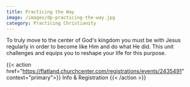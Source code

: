 ```yaml
---
title: Practicing the Way
image: /images/dp-practicing-the-way.jpg
category: Practicing Christianity
---
```


To truly move to the center of God's kingdom you must be with Jesus regularly in order to become like Him and do what He did. This unit challenges and equips you to reshape your life for this purpose.

{{< action href="https://flatland.churchcenter.com/registrations/events/2435491" context="primary">}}
Info & Registration
{{< /action >}}
